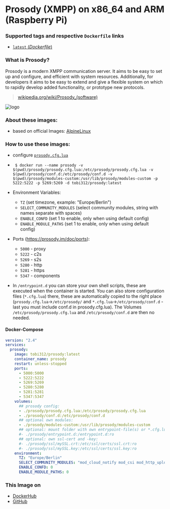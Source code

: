 # Prosody (XMPP) on x86_64 and ARM (Raspberry Pi) 

### Supported tags and respective `Dockerfile` links
-	[`latest` (*Dockerfile*)](https://github.com/Tob1asDocker/prosody/blob/master/alpine.multiarch.Dockerfile)

### What is Prosody?

Prosody is a modern XMPP communication server. It aims to be easy to set up and configure, and efficient with system resources. Additionally, for developers it aims to be easy to extend and give a flexible system on which to rapidly develop added functionality, or prototype new protocols.

> [wikipedia.org/wiki/Prosody_(software)](https://en.wikipedia.org/wiki/Prosody_(software))

![logo](https://avatars1.githubusercontent.com/u/4312871?s=64&v=4)

### About these images:
* based on official Images: [AlpineLinux](https://github.com/alpinelinux/docker-alpine)

### How to use these images:
* configure [`prosody.cfg.lua`](https://github.com/Tob1asDocker/prosody/blob/master/entrypoint.d/prosody.cfg.lua)
*  ``` $ docker run --name prosody -v $(pwd)/prosody/prosody.cfg.lua:/etc/prosody/prosody.cfg.lua -v $(pwd)/prosody/conf.d:/etc/prosody/conf.d -v $(pwd)/prosody/modules-custom:/usr/lib/prosody/modules-custom -p 5222:5222 -p 5269:5269 -d tobi312/prosody:latest```

* Environment Variables:  
  * `TZ` (set timezone, example: "Europe/Berlin")
  * `SELECT_COMMUNITY_MODULES` (select community modules, string with names separate with spaces)
  * `ENABLE_CONFD` (set 1 to enable, only when using default config)
  * `ENABLE_MODULE_PATHS` (set 1 to enable, only when using default config)

* Ports (https://prosody.im/doc/ports):
  * `5000` - proxy
  * `5222` - c2s
  * `5269` - s2s
  * `5280` - http
  * `5281` - https
  * `5347` - components


* In `/entrypoint.d` you can store your own shell scripts, these are executed when the container is started. You can also store configuration files (`*.cfg.lua`) there, these are automatically copied to the right place (`prosody.cfg.lua`->`/etc/prosody/` and `*.cfg.lua`->`/etc/prosody/conf.d` - last you must include conf.d in prosody.cfg.lua). The Volumes `/etc/prosody/prosody.cfg.lua` and `/etc/prosody/conf.d` are then no needed.

#### Docker-Compose

```yaml
version: "2.4"
services:
  prosody:
    image: tobi312/prosody:latest
    container_name: prosody
    restart: unless-stopped
    ports:
      - 5000:5000
      - 5222:5222
      - 5269:5269
      - 5280:5280
      - 5281:5281
      - 5347:5347
    volumes:
      ## prosody config:
      - ./prosody/prosody.cfg.lua:/etc/prosody/prosody.cfg.lua
      - ./prosody/conf.d:/etc/prosody/conf.d
      ## optional own modules:
      - ./prosody/modules-custom:/usr/lib/prosody/modules-custom
      ## optional: mount folder with own entrypoint-file(s) or *.cfg.lua files:
      #- ./prosody/entrypoint.d:/entrypoint.d:ro
      ## optional: own ssl-cert and -key:
      #- ./prosody/ssl/mySSL.crt:/etc/ssl/certs/ssl.crt:ro
      #- ./prosody/ssl/mySSL.key:/etc/ssl/certs/ssl.key:ro
    environment:
      TZ: "Europe/Berlin"
      SELECT_COMMUNITY_MODULES: "mod_cloud_notify mod_csi mod_http_upload mod_lastlog mod_mam_muc mod_smacks"
      ENABLE_CONFD: 0
      ENABLE_MODULE_PATHS: 0
```

### This Image on
* [DockerHub](https://hub.docker.com/r/tobi312/prosody/)
* [GitHub](https://github.com/Tob1asDocker/prosody)